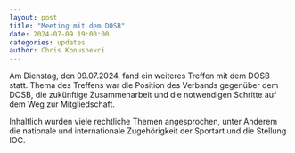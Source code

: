 ```yaml
---
layout: post
title: "Meeting mit dem DOSB"
date: 2024-07-09 19:00:00
categories: updates
author: Chris Konushevci
---
```


Am Dienstag, den 09.07.2024, fand ein weiteres Treffen mit dem DOSB statt. Thema des Treffens war die Position des Verbands gegenüber dem DOSB, die zukünftige Zusammenarbeit und die notwendigen Schritte auf dem Weg zur Mitgliedschaft. 

Inhaltlich wurden viele rechtliche Themen angesprochen, unter Anderem die nationale und internationale Zugehörigkeit der Sportart und die Stellung IOC.